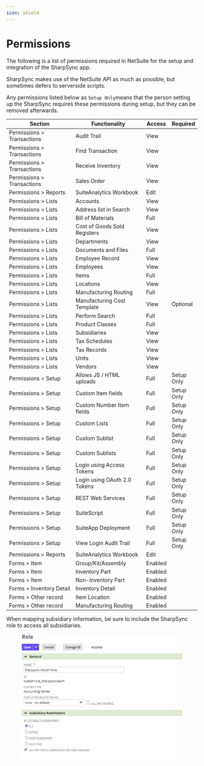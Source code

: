 ```yaml
---
icon: shield
---
```


# Permissions

The following is a list of permissions required in NetSuite for the setup and integration of the SharpSync app.



SharpSync makes use of the NetSuite API as much as possible, but sometimes defers to serverside scripts.

Any permissions listed below as `Setup Only`means that the person setting up the SharpSync requires these permissions during setup, but they can be removed afterwards.

<table><thead><tr><th width="269">Section</th><th width="227">Functionality</th><th>Access</th><th>Required</th></tr></thead><tbody><tr><td>Permissions > Transactions</td><td>Audit Trail</td><td>View</td><td></td></tr><tr><td>Permissions > Transactions</td><td>Find Transaction</td><td>View</td><td></td></tr><tr><td>Permissions > Transactions</td><td>Receive Inventory</td><td>View</td><td></td></tr><tr><td>Permissions > Transactions</td><td>Sales Order</td><td>View</td><td></td></tr><tr><td>Permissions > Reports</td><td>SuiteAnalytics Workbook</td><td>Edit</td><td></td></tr><tr><td>Permissions > Lists</td><td>Accounts</td><td>View</td><td></td></tr><tr><td>Permissions > Lists</td><td>Address list in Search</td><td>View</td><td></td></tr><tr><td>Permissions > Lists</td><td>Bill of Materials</td><td>Full</td><td></td></tr><tr><td>Permissions > Lists</td><td>Cost of Goods Sold Registers</td><td>View</td><td></td></tr><tr><td>Permissions > Lists</td><td>Departments</td><td>View</td><td></td></tr><tr><td>Permissions > Lists</td><td>Documents and Files</td><td>Full</td><td></td></tr><tr><td>Permissions > Lists</td><td>Employee Record</td><td>View</td><td></td></tr><tr><td>Permissions > Lists</td><td>Employees</td><td>View</td><td></td></tr><tr><td>Permissions > Lists</td><td>Items</td><td>Full</td><td></td></tr><tr><td>Permissions > Lists</td><td>Locations</td><td>View</td><td></td></tr><tr><td>Permissions > Lists</td><td>Manufacturing Routing</td><td>Full</td><td></td></tr><tr><td>Permissions > Lists</td><td>Manufacturing Cost Template</td><td>View</td><td>Optional</td></tr><tr><td>Permissions > Lists</td><td>Perform Search</td><td>Full</td><td></td></tr><tr><td>Permissions > Lists</td><td>Product Classes</td><td>Full</td><td></td></tr><tr><td>Permissions > Lists</td><td>Subsidiaries</td><td>View</td><td></td></tr><tr><td>Permissions > Lists</td><td>Tax Schedules</td><td>View</td><td></td></tr><tr><td>Permissions > Lists</td><td>Tax Records</td><td>View</td><td></td></tr><tr><td>Permissions > Lists</td><td>Units</td><td>View</td><td></td></tr><tr><td>Permissions > Lists</td><td>Vendors</td><td>View</td><td></td></tr><tr><td>Permissions > Setup</td><td>Allows JS / HTML uploads</td><td>Full</td><td>Setup Only</td></tr><tr><td>Permissions > Setup</td><td>Custom Item fields</td><td>Full</td><td>Setup Only</td></tr><tr><td>Permissions > Setup</td><td>Custom Number Item fields</td><td>Full</td><td>Setup Only</td></tr><tr><td>Permissions > Setup</td><td>Custom Lists</td><td>Full</td><td>Setup Only</td></tr><tr><td>Permissions > Setup</td><td>Custom Sublist</td><td>Full</td><td>Setup Only</td></tr><tr><td>Permissions > Setup</td><td>Custom Sublists</td><td>Full</td><td>Setup Only</td></tr><tr><td>Permissions > Setup</td><td>Login using Access Tokens</td><td>Full</td><td>Setup Only</td></tr><tr><td>Permissions > Setup</td><td>Login using OAuth 2.0 Tokens</td><td>Full</td><td>Setup Only</td></tr><tr><td>Permissions > Setup</td><td>REST Web Services</td><td>Full</td><td>Setup Only</td></tr><tr><td>Permissions > Setup</td><td>SuiteScript</td><td>Full</td><td>Setup Only</td></tr><tr><td>Permissions > Setup</td><td>SuiteApp Deployment</td><td>Full</td><td>Setup Only</td></tr><tr><td>Permissions > Setup</td><td>View Login Audit Trail</td><td>Full</td><td>Setup Only</td></tr><tr><td>Permissions > Reports</td><td>SuiteAnalytics Workbook</td><td>Edit</td><td></td></tr><tr><td>Forms > Item</td><td>Group/Kit/Assembly</td><td>Enabled</td><td></td></tr><tr><td>Forms > Item</td><td>Inventory Part</td><td>Enabled</td><td></td></tr><tr><td>Forms > Item</td><td>Non-Inventory Part</td><td>Enabled</td><td></td></tr><tr><td>Forms > Inventory Detail</td><td>Inventory Detail</td><td>Enabled</td><td></td></tr><tr><td>Forms > Other record</td><td>Item Location</td><td>Enabled</td><td></td></tr><tr><td>Forms > Other record</td><td>Manufacturing Routing</td><td>Enabled</td><td></td></tr></tbody></table>

When mapping subsidiary information, be sure to include the SharpSync role to access all subsidiaries.

<figure><img src="../../../.gitbook/assets/add_user_to_all_subsidiary.png" alt=""><figcaption></figcaption></figure>
